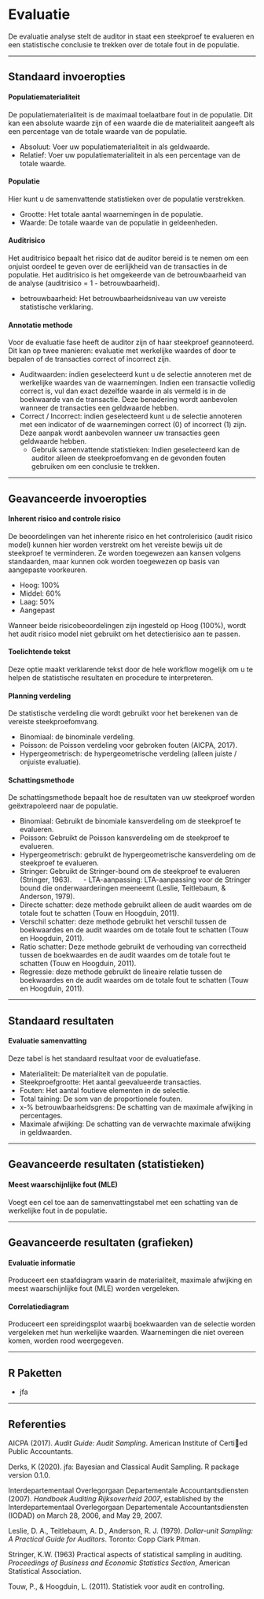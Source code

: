 Evaluatie
==========================

De evaluatie analyse stelt de auditor in staat een steekproef te evalueren en een statistische conclusie te trekken over de totale fout in de populatie. 

----

Standaard invoeropties
-------

#### Populatiematerialiteit
De populatiematerialiteit is de maximaal toelaatbare fout in de populatie. Dit kan een absolute waarde zijn of een waarde die de materialiteit aangeeft als een percentage van de totale waarde van de populatie.

- Absoluut: Voer uw populatiematerialiteit in als geldwaarde.
- Relatief: Voer uw populatiematerialiteit in als een percentage van de totale waarde.

#### Populatie
Hier kunt u de samenvattende statistieken over de populatie verstrekken.

- Grootte: Het totale aantal waarnemingen in de populatie.
- Waarde: De totale waarde van de populatie in geldeenheden.

#### Auditrisico
Het auditrisico bepaalt het risico dat de auditor bereid is te nemen om een onjuist oordeel te geven over de eerlijkheid van de transacties in de populatie. Het auditrisico is het omgekeerde van de betrouwbaarheid van de analyse (auditrisico = 1 - betrouwbaarheid).

- betrouwbaarheid: Het betrouwbaarheidsniveau van uw vereiste statistische verklaring.

#### Annotatie methode
Voor de evaluatie fase heeft de auditor zijn of haar steekproef geannoteerd. Dit kan op twee manieren: evaluatie met werkelijke waardes of door te bepalen of de transacties correct of incorrect zijn.

- Auditwaarden: indien geselecteerd kunt u de selectie annoteren met de werkelijke waardes van de waarnemingen. Indien een transactie volledig correct is, vul dan exact dezelfde waarde in als vermeld is in de boekwaarde van de transactie. Deze benadering wordt aanbevolen wanneer de transacties een geldwaarde hebben.
- Correct / Incorrect: indien geselecteerd kunt u de selectie annoteren met een indicator of de waarnemingen correct (0) of incorrect (1) zijn. Deze aanpak wordt aanbevolen wanneer uw transacties geen geldwaarde hebben.
  - Gebruik samenvattende statistieken: Indien geselecteerd kan de auditor alleen de steekproefomvang en de gevonden fouten gebruiken om een conclusie te trekken.

----

Geavanceerde invoeropties
-------

#### Inherent risico and controle risico
De beoordelingen van het inherente risico en het controlerisico (audit risico model) kunnen hier worden verstrekt om het vereiste bewijs uit de steekproef te verminderen. Ze worden toegewezen aan kansen volgens standaarden, maar kunnen ook worden toegewezen op basis van aangepaste voorkeuren.

- Hoog: 100%
- Middel: 60%
- Laag: 50%
- Aangepast

Wanneer beide risicobeoordelingen zijn ingesteld op Hoog (100%), wordt het audit risico model niet gebruikt om het detectierisico aan te passen.

#### Toelichtende tekst
Deze optie maakt verklarende tekst door de hele workflow mogelijk om u te helpen de statistische resultaten en procedure te interpreteren.

#### Planning verdeling
De statistische verdeling die wordt gebruikt voor het berekenen van de vereiste steekproefomvang.

- Binomiaal: de binominale verdeling.
- Poisson: de Poisson verdeling voor gebroken fouten (AICPA, 2017).
- Hypergeometrisch: de hypergeometrische verdeling (alleen juiste / onjuiste evaluatie).

#### Schattingsmethode
De schattingsmethode bepaalt hoe de resultaten van uw steekproef worden geëxtrapoleerd naar de populatie.

- Binomiaal: Gebruikt de binomiale kansverdeling om de steekproef te evalueren.
- Poisson: Gebruikt de Poisson kansverdeling om de steekproef te evalueren.
- Hypergeometrisch: gebruikt de hypergeometrische kansverdeling om de steekproef te evalueren.
- Stringer: Gebruikt de Stringer-bound om de steekproef te evalueren (Stringer, 1963).
     - LTA-aanpassing: LTA-aanpassing voor de Stringer bound die onderwaarderingen meeneemt (Leslie, Teitlebaum, & Anderson, 1979).
- Directe schatter: deze methode gebruikt alleen de audit waardes om de totale fout te schatten (Touw en Hoogduin, 2011).
- Verschil schatter: deze methode gebruikt het verschil tussen de boekwaardes en de audit waardes om de totale fout te schatten (Touw en Hoogduin, 2011).
- Ratio schatter: Deze methode gebruikt de verhouding van correctheid tussen de boekwaardes en de audit waardes om de totale fout te schatten (Touw en Hoogduin, 2011).
- Regressie: deze methode gebruikt de lineaire relatie tussen de boekwaardes en de audit waardes om de totale fout te schatten (Touw en Hoogduin, 2011).

----

Standaard resultaten
-------

#### Evaluatie samenvatting
Deze tabel is het standaard resultaat voor de evaluatiefase.

- Materialiteit: De materialiteit van de populatie.
- Steekproefgrootte: Het aantal geevalueerde transacties.
- Fouten: Het aantal foutieve elementen in de selectie.
- Total taining: De som van de proportionele fouten.
- x-% betrouwbaarheidsgrens: De schatting van de maximale afwijking in percentages.
- Maximale afwijking: De schatting van de verwachte maximale afwijking in geldwaarden.

----

Geavanceerde resultaten (statistieken)
-------

#### Meest waarschijnlijke fout (MLE)
Voegt een cel toe aan de samenvattingstabel met een schatting van de werkelijke fout in de populatie.

----

Geavanceerde resultaten (grafieken)
-------

#### Evaluatie informatie
Produceert een staafdiagram waarin de materialiteit, maximale afwijking en meest waarschijnlijke fout (MLE) worden vergeleken.

#### Correlatiediagram
Produceert een spreidingsplot waarbij boekwaarden van de selectie worden vergeleken met hun werkelijke waarden. Waarnemingen die niet overeen komen, worden rood weergegeven.

----

R Paketten
-------

- jfa

----

Referenties
-------

AICPA (2017). <i>Audit Guide: Audit Sampling</i>. American Institute of Certied Public Accountants.

Derks, K (2020). jfa: Bayesian and Classical Audit Sampling. R package version 0.1.0.

Interdepartementaal Overlegorgaan Departementale Accountantsdiensten (2007). <i>Handboek Auditing Rijksoverheid 2007</i>, established by the Interdepartementaal Overlegorgaan Departementale Accountantsdiensten (IODAD) on March 28, 2006, and May 29, 2007.

Leslie, D. A., Teitlebaum, A. D., Anderson, R. J. (1979). <i>Dollar-unit Sampling: A Practical Guide for Auditors</i>. Toronto: Copp Clark Pitman.

Stringer, K.W. (1963) Practical aspects of statistical sampling in auditing. <i>Proceedings of Business and Economic Statistics Section</i>, American Statistical Association.

Touw, P., & Hoogduin, L. (2011). Statistiek voor audit en controlling.